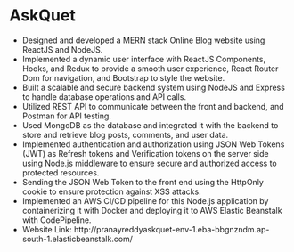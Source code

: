 # AskQuet

<ul>
<li> Designed and developed a MERN stack Online Blog website using ReactJS and NodeJS. </li>
<li> Implemented a dynamic user interface with ReactJS Components, Hooks, and Redux to provide a
smooth user experience, React Router Dom for navigation, and Bootstrap to style the website. </li>
<li> Built a scalable and secure backend system using NodeJS and Express to handle database
operations and API calls. </li>
<li> Utilized REST API to communicate between the front and backend, and Postman for API testing. </li>
<li> Used MongoDB as the database and integrated it with the backend to store and retrieve blog posts,
comments, and user data. </li>
<li> Implemented authentication and authorization using JSON Web Tokens (JWT) as Refresh tokens
and Verification tokens on the server side using Node.js middleware to ensure secure and
authorized access to protected resources. </li>
<li> Sending the JSON Web Token to the front end using the HttpOnly cookie to ensure protection
against XSS attacks. </li>
<li> Implemented an AWS CI/CD pipeline for this Node.js application by containerizing it with Docker
and deploying it to AWS Elastic Beanstalk with CodePipeline. </li>
<li>Website Link: http://pranayreddyaskquet-env-1.eba-bbgnzndm.ap-south-1.elasticbeanstalk.com/ </li>
</ul>
